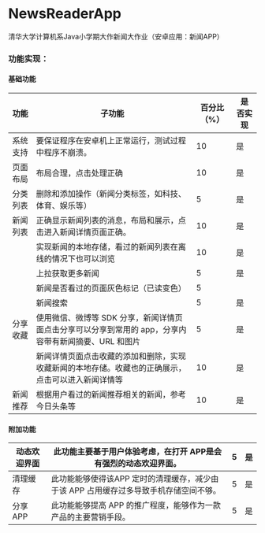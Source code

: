 # NewsReaderApp

清华大学计算机系Java小学期大作新闻大作业（安卓应用：新闻APP）

### 功能实现： 

#### 基础功能

| 功能     | 子功能                                                       | 百分比（%） | 是 否实现 |
| -------- | ------------------------------------------------------------ | ----------- | --------- |
| 系统支持 | 要保证程序在安卓机上正常运行，测试过程中程序不崩溃。         | 10          | 是        |
| 页面布局 | 布局合理，点击处理正确                                       | 10          | 是        |
| 分类列表 | 删除和添加操作（新闻分类标签，如科技、体育、娱乐等）         | 5           | 是        |
| 新闻列表 | 正确显示新闻列表的消息，布局和展示，点击进入新闻详情页面正确。 | 10          | 是        |
|          | 实现新闻的本地存储，看过的新闻列表在离线的情况下也可以浏览   | 10          | 是        |
|          | 上拉获取更多新闻                                             | 5           | 是        |
|          | 新闻是否看过的页面灰色标记（已读变色）                       | 5           |           |
|          | 新闻搜索                                                     | 5           | 是        |
| 分享收藏 | 使用微信、微博等 SDK 分享，新闻详情页面点击分享可以分享到常用的 app，分享内容带有新闻摘要、URL 和图片 | 5           | 是        |
|          | 新闻详情页面点击收藏的添加和删除，实现收藏新闻的本地存储。收藏也的正确展示， 点击可以进入新闻详情等 | 10          | 是        |
| 新闻推荐 | 根据用户看过的新闻推荐相关的新闻，参考今日头条等             | 10          | 是        |

#### 附加功能

| 动态欢迎界面 | 此功能主要基于用户体验考虑，在打开 APP是会有强烈的动态欢迎界面。 | 5    | 是   |
| ------------ | ------------------------------------------------------------ | ---- | ---- |
| 清理缓存     | 此功能能够使得该APP 定时的清理缓存，减少由于该 APP 占用缓存过多导致手机存储空间不够。 | 5    | 是   |
| 分享APP      | 此功能能够提高 APP  的推广程度，能够作为一款产品的主要营销手段。 | 5    | 是   |

